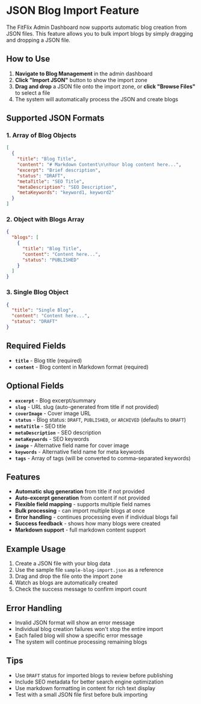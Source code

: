 # JSON Blog Import Feature

The FitFlix Admin Dashboard now supports automatic blog creation from JSON files. This feature allows you to bulk import blogs by simply dragging and dropping a JSON file.

## How to Use

1. **Navigate to Blog Management** in the admin dashboard
2. **Click "Import JSON"** button to show the import zone
3. **Drag and drop** a JSON file onto the import zone, or **click "Browse Files"** to select a file
4. The system will automatically process the JSON and create blogs

## Supported JSON Formats

### 1. Array of Blog Objects
```json
[
  {
    "title": "Blog Title",
    "content": "# Markdown Content\n\nYour blog content here...",
    "excerpt": "Brief description",
    "status": "DRAFT",
    "metaTitle": "SEO Title",
    "metaDescription": "SEO Description",
    "metaKeywords": "keyword1, keyword2"
  }
]
```

### 2. Object with Blogs Array
```json
{
  "blogs": [
    {
      "title": "Blog Title",
      "content": "Content here...",
      "status": "PUBLISHED"
    }
  ]
}
```

### 3. Single Blog Object
```json
{
  "title": "Single Blog",
  "content": "Content here...",
  "status": "DRAFT"
}
```

## Required Fields

- **`title`** - Blog title (required)
- **`content`** - Blog content in Markdown format (required)

## Optional Fields

- **`excerpt`** - Blog excerpt/summary
- **`slug`** - URL slug (auto-generated from title if not provided)
- **`coverImage`** - Cover image URL
- **`status`** - Blog status: `DRAFT`, `PUBLISHED`, or `ARCHIVED` (defaults to `DRAFT`)
- **`metaTitle`** - SEO title
- **`metaDescription`** - SEO description
- **`metaKeywords`** - SEO keywords
- **`image`** - Alternative field name for cover image
- **`keywords`** - Alternative field name for meta keywords
- **`tags`** - Array of tags (will be converted to comma-separated keywords)

## Features

- **Automatic slug generation** from title if not provided
- **Auto-excerpt generation** from content if not provided
- **Flexible field mapping** - supports multiple field names
- **Bulk processing** - can import multiple blogs at once
- **Error handling** - continues processing even if individual blogs fail
- **Success feedback** - shows how many blogs were created
- **Markdown support** - full markdown content support

## Example Usage

1. Create a JSON file with your blog data
2. Use the sample file `sample-blog-import.json` as a reference
3. Drag and drop the file onto the import zone
4. Watch as blogs are automatically created
5. Check the success message to confirm import count

## Error Handling

- Invalid JSON format will show an error message
- Individual blog creation failures won't stop the entire import
- Each failed blog will show a specific error message
- The system will continue processing remaining blogs

## Tips

- Use `DRAFT` status for imported blogs to review before publishing
- Include SEO metadata for better search engine optimization
- Use markdown formatting in content for rich text display
- Test with a small JSON file first before bulk importing
